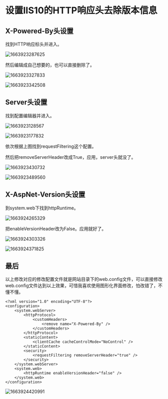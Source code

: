 # 设置IIS10的HTTP响应头去除版本信息

## X-Powered-By头设置

找到HTTP响应标头并进入。

![1663923287625](images/1663923287625.png)

然后编辑成自己想要的，也可以直接删除了。

![1663923327833](images/1663923327833.png)

![1663923342508](images/1663923342508.png)



## Server头设置

找到配置编辑器并进入。

![1663923128567](images/1663923128567.png)

![1663923177832](images/1663923177832.png)

依次根据上图找到requestFiltering这个配置。

然后把removeServerHeader改成True，应用，server头就没了。

![1663923430732](images/1663923430732.png)

![1663923489560](images/1663923489560.png)



##  X-AspNet-Version头设置

到system.web下找到httpRuntime。

![1663924265329](images/1663924265329.png)

把enableVersionHeader改为False。应用就好了。

![1663924303326](images/1663924303326.png)

![1663924371825](images/1663924371825.png)

## 最后

以上修改对应的修改配置文件就是网站目录下的web.config文件，可以直接修改web.config文件达到以上效果，可惜我喜欢使用图形化界面修改，怕改错了，不懂不懂。

```
<?xml version="1.0" encoding="UTF-8"?>
<configuration>
    <system.webServer>
        <httpProtocol>
            <customHeaders>
                <remove name="X-Powered-By" />
            </customHeaders>
        </httpProtocol>
        <staticContent>
            <clientCache cacheControlMode="NoControl" />
        </staticContent>
        <security>
            <requestFiltering removeServerHeader="true" />
        </security>
    </system.webServer>
    <system.web>
        <httpRuntime enableVersionHeader="false" />
    </system.web>
</configuration>
```

![1663924420991](images/1663924420991.png)
